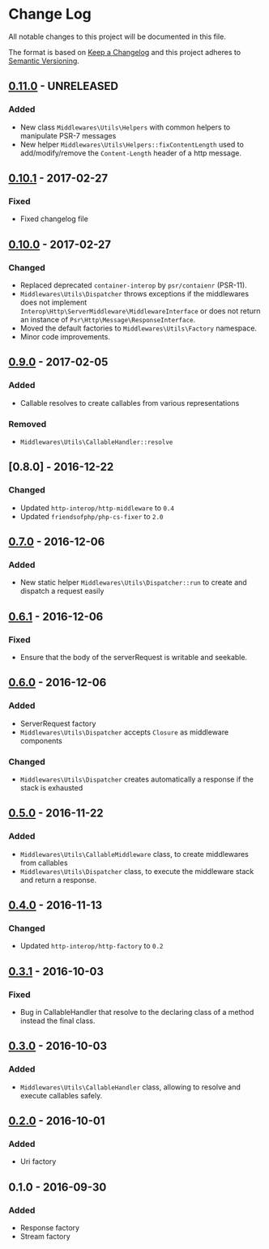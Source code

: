 # Change Log

All notable changes to this project will be documented in this file.

The format is based on [Keep a Changelog](http://keepachangelog.com/) 
and this project adheres to [Semantic Versioning](http://semver.org/).

## [0.11.0] - UNRELEASED

### Added

* New class `Middlewares\Utils\Helpers` with common helpers to manipulate PSR-7 messages
* New helper `Middlewares\Utils\Helpers::fixContentLength` used to add/modify/remove the `Content-Length` header of a http message.

## [0.10.1] - 2017-02-27

### Fixed

* Fixed changelog file

## [0.10.0] - 2017-02-27

### Changed

* Replaced deprecated `container-interop` by `psr/contaienr` (PSR-11).
* `Middlewares\Utils\Dispatcher` throws exceptions if the middlewares does not implement `Interop\Http\ServerMiddleware\MiddlewareInterface` or does not return an instance of `Psr\Http\Message\ResponseInterface`.
* Moved the default factories to `Middlewares\Utils\Factory` namespace.
* Minor code improvements.

## [0.9.0] - 2017-02-05

### Added

* Callable resolves to create callables from various representations

### Removed

* `Middlewares\Utils\CallableHandler::resolve`

## [0.8.0] - 2016-12-22

### Changed

* Updated `http-interop/http-middleware` to `0.4`
* Updated `friendsofphp/php-cs-fixer` to `2.0`

## [0.7.0] - 2016-12-06

### Added

* New static helper `Middlewares\Utils\Dispatcher::run` to create and dispatch a request easily

## [0.6.1] - 2016-12-06

### Fixed

* Ensure that the body of the serverRequest is writable and seekable. 

## [0.6.0] - 2016-12-06

### Added

* ServerRequest factory
* `Middlewares\Utils\Dispatcher` accepts `Closure` as middleware components

### Changed

* `Middlewares\Utils\Dispatcher` creates automatically a response if the stack is exhausted

## [0.5.0] - 2016-11-22

### Added

* `Middlewares\Utils\CallableMiddleware` class, to create middlewares from callables
* `Middlewares\Utils\Dispatcher` class, to execute the middleware stack and return a response.

## [0.4.0] - 2016-11-13

### Changed

* Updated `http-interop/http-factory` to `0.2`

## [0.3.1] - 2016-10-03

### Fixed

* Bug in CallableHandler that resolve to the declaring class of a method instead the final class.

## [0.3.0] - 2016-10-03

### Added

* `Middlewares\Utils\CallableHandler` class, allowing to resolve and execute callables safely.

## [0.2.0] - 2016-10-01

### Added

* Uri factory

## 0.1.0 - 2016-09-30

### Added

* Response factory
* Stream factory

[0.11.0]: https://github.com/middlewares/utils/compare/v0.10.0...master
[0.10.1]: https://github.com/middlewares/utils/compare/v0.10.0...v0.10.1
[0.10.0]: https://github.com/middlewares/utils/compare/v0.9.0...v0.10.0
[0.9.0]: https://github.com/middlewares/utils/compare/v0.8.0...v0.9.0
[0.7.0]: https://github.com/middlewares/utils/compare/v0.7.0...v0.8.0
[0.6.1]: https://github.com/middlewares/utils/compare/v0.6.0...v0.6.1
[0.6.0]: https://github.com/middlewares/utils/compare/v0.5.0...v0.6.0
[0.5.0]: https://github.com/middlewares/utils/compare/v0.4.0...v0.5.0
[0.4.0]: https://github.com/middlewares/utils/compare/v0.3.1...v0.3.0
[0.3.1]: https://github.com/middlewares/utils/compare/v0.3.0...v0.3.1
[0.3.0]: https://github.com/middlewares/utils/compare/v0.2.0...v0.3.0
[0.2.0]: https://github.com/middlewares/utils/compare/v0.1.0...v0.2.0
